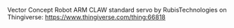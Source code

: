 Vector Concept Robot ARM CLAW standard servo by RubisTechnologies on Thingiverse: https://www.thingiverse.com/thing:66818